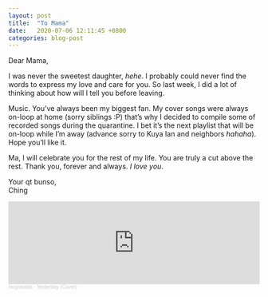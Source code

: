 ```yaml
---
layout: post
title:  "To Mama"
date:   2020-07-06 12:11:45 +0800
categories: blog-post
---
```


Dear Mama, 
 
I was never the sweetest daughter, *hehe*. I probably could never find the words to express my love and care for you. So last week, I did a lot of thinking about how will I tell you before leaving. 
 
Music. You've always been my biggest fan. My cover songs were always on-loop at home (sorry siblings :P) that’s why I decided to compile some of recorded songs during the quarantine. I bet it’s the next playlist that will be on-loop while I’m away (advance sorry to Kuya Ian and neighbors *hahaha*). Hope you’ll like it. 
 
Ma, I will celebrate you for the rest of my life. You are truly a cut above the rest. Thank you, forever and always. *I love you*.

Your qt bunso, <br/>
Ching

<iframe width="100%" height="166" scrolling="no" frameborder="no" allow="autoplay" src="https://w.soundcloud.com/player/?url=https%3A//api.soundcloud.com/tracks/852572275&color=%23ff5500&auto_play=false&hide_related=false&show_comments=true&show_user=true&show_reposts=false&show_teaser=true"></iframe><div style="font-size: 10px; color: #cccccc;line-break: anywhere;word-break: normal;overflow: hidden;white-space: nowrap;text-overflow: ellipsis; font-family: Interstate,Lucida Grande,Lucida Sans Unicode,Lucida Sans,Garuda,Verdana,Tahoma,sans-serif;font-weight: 100;"><a href="https://soundcloud.com/mary-chris-roperos-go" title="mcgonalds" target="_blank" style="color: #cccccc; text-decoration: none;">mcgonalds</a> · <a href="https://soundcloud.com/mary-chris-roperos-go/yesterday-cover" title="Yesterday (Cover)" target="_blank" style="color: #cccccc; text-decoration: none;">Yesterday (Cover)</a></div>